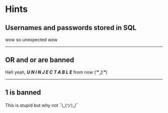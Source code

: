 # Hints
## Usernames and passwords stored in SQL
wow so unexpected wow

---

## OR and or are banned
Hell yeah, **_U N I N J E C T A B L E_** from now ( ͡° ͜ʖ ͡°)

---

## 1 is banned
This is stupid but why not ¯\\\_(ツ)\_/¯
